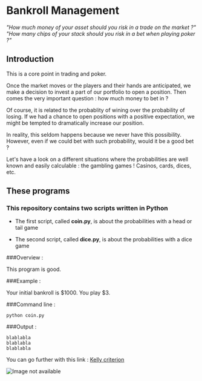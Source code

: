 # Bankroll Management

*"How much money of your asset should you risk in a trade on the market ?"*
*"How many chips of your stack should you risk in a bet when playing poker ?"*

## Introduction

This is a core point in trading and poker.

Once the market moves or the players and their hands are anticipated,
we make a decision to invest a part of our portfolio to open a position.
Then comes the very important question : how much money to bet in ?

Of course, it is related to the probablity of wining over the probability of losing.
If we had a chance to open positions with a positive expectation, we might be tempted
to dramatically increase our position.

In reality, this seldom happens because we never have this possibility. However,
even if we could bet with such  probability, would it be a good bet ?

Let's have a look on a different situations where the probabilities are well known
and easily calculable : the gambling games ! Casinos, cards, dices, etc.

## These programs

### This repository contains two scripts written in Python

* The first script, called **coin.py**, is about the probabilities with a head or tail game

* The second script, called **dice.py**, is about the probabilities with a dice game

###Overview :

This program is good.

###Example :

Your initial bankroll is $1000. You play $3.

###Command line :

`
python coin.py
`

###Output :

    blablabla
    blablabla
    blablabla

You can go further with this link : [Kelly criterion](https://en.wikipedia.org/wiki/Kelly_criterion "Kelly criterion")

![Image not available](http://igentsolutions.com/images/services/banking.png "bankroll management")

